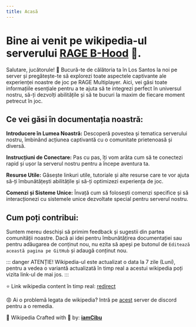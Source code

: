 ```yaml
---
title: Acasă
---
```


# Bine ai venit pe wikipedia-ul serverului **[RAGE B-Hood](https://b-hood.ro/)** 👊. 

Salutare, jucătorule! 👋 Bucură-te de călătoria ta în Los Santos la noi pe server și pregătește-te să explorezi toate aspectele captivante ale experienței noastre de joc pe RAGE Multiplayer. Aici, vei găsi toate informațiile esențiale pentru a te ajuta să te integrezi perfect în universul nostru, să-ți dezvolți abilitățile și să te bucuri la maxim de fiecare moment petrecut în joc.

## Ce vei găsi în documentația noastră:

**Introducere în Lumea Noastră:** Descoperă povestea și tematica serverului nostru, îmbinând acțiunea captivantă cu o comunitate prietenoasă și diversă.

**Instrucțiuni de Conectare:** Pas cu pas, îți vom arăta cum să te conectezi rapid și ușor la serverul nostru pentru a începe aventura ta.

**Resurse Utile:** Găsește linkuri utile, tutoriale și alte resurse care te vor ajuta să-ți îmbunătățești abilitățile și să-ți optimizezi experiența de joc.

**Comenzi și Sisteme Unice:** Învață cum să folosești comenzi specifice și să interacționezi cu sistemele unice dezvoltate special pentru serverul nostru.

## Cum poți contribui:
Suntem mereu deschiși să primim feedback și sugestii din partea comunității noastre. Dacă ai idei pentru îmbunătățirea documentației sau pentru adăugarea de conținut nou, nu ezita să apeși pe butonul de `Editează această pagina pe GitHub` și adaugă conținut nou.

::: danger ATENȚIE!
Wikipedia-ul este actualizat o data la 7 zile (Luni), pentru a vedea o variantă actualizată în timp real a acestui wikipedia poți vizita link-ul de mai jos.
:::

⭐ Link wikipedia content în timp real: [redirect](https://wikib-hood.netlify.app/)

😡 Ai o problemă legata de wikipedia? Intră pe [acest](https://discord.gg/vxwsH733mH) server de discord pentru a o remedia.

📍 Wikipedia Crafted with 💖 by: **[iamCibu](https://github.com/cibucristi)**

<script setup>
import Contributors from './.vitepress/Contributors.vue'
</script>

<Contributors />
